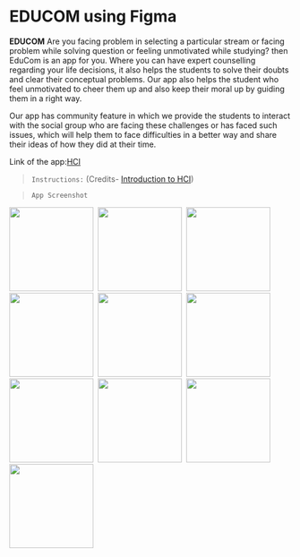 # EDUCOM using Figma
**EDUCOM**
Are you facing problem in selecting a particular stream or facing problem while solving question or feeling unmotivated while studying? 
then EduCom is an app for you. Where you can have expert counselling regarding your life decisions, it also helps the students to solve 
their doubts and clear their conceptual problems. Our app also helps the student who feel unmotivated to cheer them up and also keep their
moral up by guiding them in a right way.

Our app has community feature in which we provide the students to interact with the social group who are facing these challenges or has 
faced such issues, which will help them to face difficulties in a better way and share their ideas of how they did at their time.

Link of the app:[HCI](https://bit.ly/3Gw8JW3)
>`Instructions:` (Credits- [Introduction to HCI](http://techtree.iiitd.edu.in/viewDescription/filename?=DES102))

>`App Screenshot`
<p float="left">
<img src="https://user-images.githubusercontent.com/96880251/210258510-665062e7-9569-47b3-b550-0c79e7285b4e.png" width=150>&nbsp
<img src="https://user-images.githubusercontent.com/96880251/210258519-79b3245b-852b-40a6-91be-4ada412fe50a.png" width=150>&nbsp
<img src="https://user-images.githubusercontent.com/96880251/210258526-66a0fe61-b72e-4aab-8ba9-21639c5f9f6b.png" width=150>&nbsp
<img src="https://user-images.githubusercontent.com/96880251/210258532-ce9f25eb-d7f8-4802-9d1c-a7d3f77c819f.png" width=150>&nbsp
<img src="https://user-images.githubusercontent.com/96880251/210258537-5c1c2ba4-7983-4c7b-b36d-8416ef51a51e.png" width=150>&nbsp
<img src="https://user-images.githubusercontent.com/96880251/210258554-b0973cff-d69e-4f52-ae15-25b0f425af61.png" width=150>&nbsp
<img src="https://user-images.githubusercontent.com/96880251/210258561-12b7c7e8-af61-40ac-bf05-b8b0efc533ef.png" width=150>&nbsp
<img src="https://user-images.githubusercontent.com/96880251/210258567-7dc76de4-546e-44cb-b4e6-b8db190b6e88.png" width=150>&nbsp
<img src="https://user-images.githubusercontent.com/96880251/210258571-06d71e02-40a9-4e03-8eaf-a952cd6ace24.png" width=150>&nbsp
<img src="https://user-images.githubusercontent.com/96880251/210258576-603c9785-8272-4e24-97ba-653387fd98de.png" width=150>&nbsp

